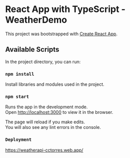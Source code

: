 # React App with TypeScript - WeatherDemo

This project was bootstrapped with [Create React App](https://github.com/facebook/create-react-app).

## Available Scripts

In the project directory, you can run:

### `npm install`

Install libraries and modules used in the project.


### `npm start`

Runs the app in the development mode.\
Open [http://localhost:3000](http://localhost:3000) to view it in the browser.

The page will reload if you make edits.\
You will also see any lint errors in the console.

### `Deployment`

https://weatherapi-cctorres.web.app/
